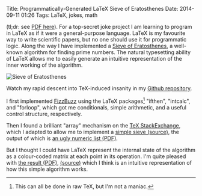 Title: Programmatically-Generated LaTeX Sieve of Eratosthenes
Date: 2014-09-11 01:26
Tags: LaTeX, jokes, math

(tl;dr: see [PDF here](/pdf/sieve.pdf)). For a top-secret joke project I am learning to program in LaTeX as if it were a general-purpose language. LaTeX is my favourite way to write scientific papers, but no one should use it for programmatic logic. Along the way I have implemented a [Sieve of Eratosthenes](http://en.wikipedia.org/wiki/Sieve_of_Eratosthenes), a well-known algorithm for finding prime numbers. The natural typesetting ability of LaTeX allows me to easily generate an intuitive representation of the inner working of the algorithm.

<img style="float: center" src="/images/sieve_100.png" alt="Sieve of Eratosthenes">

Watch my rapid descent into TeX-induced insanity in my [Github repository](https://github.com/iank/latex-hacks/).

I first implemented [FizzBuzz](http://blog.codinghorror.com/why-cant-programmers-program/) using the LaTeX packages[^rawtex] "ifthen", "intcalc", and "forloop", which got me conditionals, simple arithmetic, and a useful control structure, respectively.

Then I found a brilliant "array" mechanism on the [TeX StackExchange](http://tex.stackexchange.com/questions/37426/create-an-array-of-variables), which I adapted to allow me to implement a [simple sieve (source)](https://github.com/iank/latex-hacks/blob/master/sieve/sieve_ugly.tex), the output of which is [an ugly numeric list (PDF)](/pdf/sieve_ugly.pdf).

But I thought I could have LaTeX represent the internal state of the algorithm as a colour-coded matrix at each point in its operation. I'm quite pleased with [the result (PDF)](/pdf/sieve.pdf), [(source)](https://github.com/iank/latex-hacks/blob/master/sieve/sieve.tex) which I think is an intuitive representation of how this simple algorithm works.

[^rawtex]: This can all be done in raw TeX, but I'm not a maniac.
